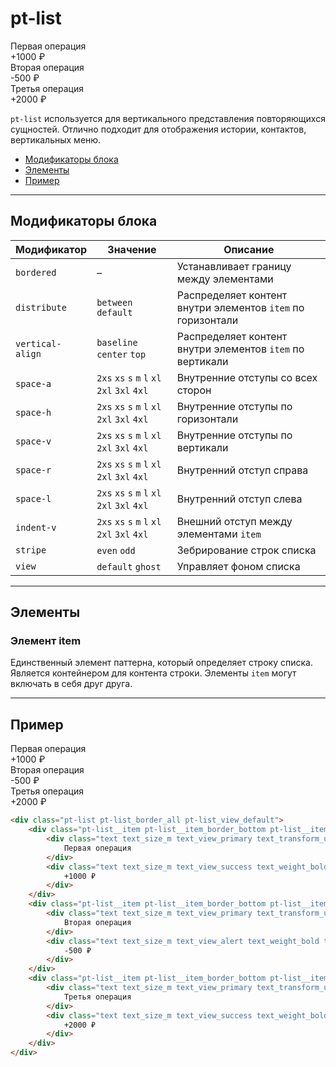 # pt-list

<div class="preview">
    <div class="pt-list pt-list_border_all pt-list_view_default" style="min-width: 280px">
    <div class="pt-list__item pt-list__item_border_bottom pt-list__item_distribute_between pt-list__item_space-a_m">
        <div class="text text_size_m text_view_primary text_transform_uppercase text_spacing_s">
            Первая операция
        </div>
        <div class="text text_size_m text_view_success text_weight_bold text_transform_uppercase text_spacing_s">
            +1000 ₽
        </div>
    </div>
    <div class="pt-list__item pt-list__item_border_bottom pt-list__item_distribute_between pt-list__item_space-a_m">
        <div class="text text_size_m text_view_primary text_transform_uppercase text_spacing_s">
            Вторая операция
        </div>
        <div class="text text_size_m text_view_alert text_weight_bold text_transform_uppercase text_spacing_s">
            -500 ₽
        </div>
    </div>
    <div class="pt-list__item pt-list__item_border_bottom pt-list__item_distribute_between pt-list__item_space-a_m">
        <div class="text text_size_m text_view_primary text_transform_uppercase text_spacing_s">
            Третья операция
        </div>
        <div class="text text_size_m text_view_success text_weight_bold text_transform_uppercase text_spacing_s">
            +2000 ₽
        </div>
    </div>
    </div>
</div>

`pt-list` используется для вертикального представления повторяющихся сущностей. Отлично подходит для отображения истории, контактов, вертикальных меню.

* [Модификаторы блока](#Модификаторы)
* [Элементы](#Элементы)
* [Пример](#Пример)

___


## Модификаторы блока

Модификатор      | Значение                                      | Описание
---------------- | --------------------------------------------- | ----------------------------------
`bordered`       | –                                             | Устанавливает границу между элементами
`distribute`     | `between` `default`                           | Распределяет контент внутри элементов `item` по горизонтали
`vertical-align` | `baseline` `center` `top`                     | Распределяет контент внутри элементов `item` по вертикали
`space-a`        | `2xs` `xs` `s` `m` `l` `xl` `2xl` `3xl` `4xl` | Внутренние отступы со всех сторон
`space-h`        | `2xs` `xs` `s` `m` `l` `xl` `2xl` `3xl` `4xl` | Внутренние отступы по горизонтали
`space-v`        | `2xs` `xs` `s` `m` `l` `xl` `2xl` `3xl` `4xl` | Внутренние отступы по вертикали
`space-r`        | `2xs` `xs` `s` `m` `l` `xl` `2xl` `3xl` `4xl` | Внутренний отступ справа
`space-l`        | `2xs` `xs` `s` `m` `l` `xl` `2xl` `3xl` `4xl` | Внутренний отступ слева
`indent-v`       | `2xs` `xs` `s` `m` `l` `xl` `2xl` `3xl` `4xl` | Внешний отступ между элементами `item`
`stripe`         | `even` `odd`                                  | Зебрирование строк списка
`view`           | `default` `ghost`                             | Управляет фоном списка

___


## Элементы

### Элемент item

Единственный элемент паттерна, который определяет строку списка. Является контейнером для контента строки. Элементы `item` могут включать в себя друг друга.

___


## Пример

<div class="pt-list pt-list_border_all pt-list_view_default">
    <div class="pt-list__item pt-list__item_border_bottom pt-list__item_distribute_between pt-list__item_space-a_m">
        <div class="text text_size_m text_view_primary text_transform_uppercase text_spacing_s">
            Первая операция
        </div>
        <div class="text text_size_m text_view_success text_weight_bold text_transform_uppercase text_spacing_s">
            +1000 ₽
        </div>
    </div>
    <div class="pt-list__item pt-list__item_border_bottom pt-list__item_distribute_between pt-list__item_space-a_m">
        <div class="text text_size_m text_view_primary text_transform_uppercase text_spacing_s">
            Вторая операция
        </div>
        <div class="text text_size_m text_view_alert text_weight_bold text_transform_uppercase text_spacing_s">
            -500 ₽
        </div>
    </div>
    <div class="pt-list__item pt-list__item_border_bottom pt-list__item_distribute_between pt-list__item_space-a_m">
        <div class="text text_size_m text_view_primary text_transform_uppercase text_spacing_s">
            Третья операция
        </div>
        <div class="text text_size_m text_view_success text_weight_bold text_transform_uppercase text_spacing_s">
            +2000 ₽
        </div>
    </div>
</div>

```html
<div class="pt-list pt-list_border_all pt-list_view_default">
    <div class="pt-list__item pt-list__item_border_bottom pt-list__item_distribute_between pt-list__item_space-a_m">
        <div class="text text_size_m text_view_primary text_transform_uppercase text_spacing_s">
            Первая операция
        </div>
        <div class="text text_size_m text_view_success text_weight_bold text_transform_uppercase text_spacing_s">
            +1000 ₽
        </div>
    </div>
    <div class="pt-list__item pt-list__item_border_bottom pt-list__item_distribute_between pt-list__item_space-a_m">
        <div class="text text_size_m text_view_primary text_transform_uppercase text_spacing_s">
            Вторая операция
        </div>
        <div class="text text_size_m text_view_alert text_weight_bold text_transform_uppercase text_spacing_s">
            -500 ₽
        </div>
    </div>
    <div class="pt-list__item pt-list__item_border_bottom pt-list__item_distribute_between pt-list__item_space-a_m">
        <div class="text text_size_m text_view_primary text_transform_uppercase text_spacing_s">
            Третья операция
        </div>
        <div class="text text_size_m text_view_success text_weight_bold text_transform_uppercase text_spacing_s">
            +2000 ₽
        </div>
    </div>
</div>
```

